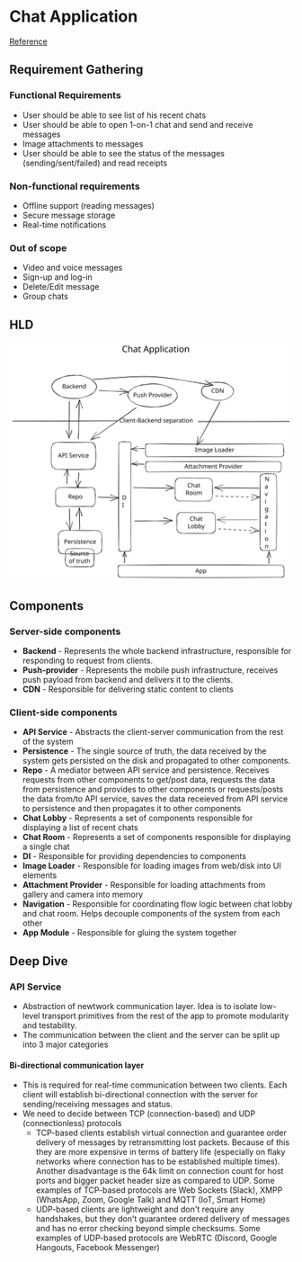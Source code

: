 # Chat Application
[Reference](https://github.com/weeeBox/mobile-system-design/blob/master/exercises/chat-app.md)

## Requirement Gathering

### Functional Requirements
- User should be able to see list of his recent chats
- User should be able to open 1-on-1 chat and send and receive messages
- Image attachments to messages
- User should be able to see the status of the messages (sending/sent/failed) and read receipts

### Non-functional requirements
- Offline support (reading messages)
- Secure message storage
- Real-time notifications

### Out of scope
- Video and voice messages
- Sign-up and log-in
- Delete/Edit message
- Group chats

## HLD
![chat-app flow](../images/chat-app.svg)

## Components

### Server-side components
- **Backend** - Represents the whole backend infrastructure, responsible for responding to request from clients.
- **Push-provider** - Represents the mobile push infrastructure, receives push payload from backend and delivers it to the clients.
- **CDN** - Responsible for delivering static content to clients

### Client-side components
- **API Service** - Abstracts the client-server communication from the rest of the system
- **Persistence** - The single source of truth, the data received by the system gets persisted on the disk and propagated to other components.
- **Repo** - A mediator between API service and persistence. Receives requests from other components to get/post data, requests the data from persistence and provides to other components or requests/posts the data from/to API service, saves the data receieved from API service to persistence and then propagates it to other components
- **Chat Lobby** - Represents a set of components responsible for displaying a list of recent chats
- **Chat Room** - Represents a set of components responsible for displaying a single chat
- **DI** - Responsible for providing dependencies to components
- **Image Loader** - Responsible for loading images from web/disk into UI elements
- **Attachment Provider** - Responsible for loading attachments from gallery and camera into memory
- **Navigation** - Responsible for coordinating flow logic between chat lobby and chat room. Helps decouple components of the system from each other
- **App Module** - Responsible for gluing the system together 

## Deep Dive

### API Service
- Abstraction of newtwork communication layer. Idea is to isolate low-level transport primitives from the rest of the app to promote modularity and testability.
- The communication between the client and the server can be split up into 3 major categories

#### Bi-directional communication layer
- This is required for real-time communication between two clients. Each client will establish bi-directional connection with the server for sending/receiving messages and status.
- We need to decide between TCP (connection-based) and UDP (connectionless) protocols
    - TCP-based clients establish virtual connection and guarantee order delivery of messages by retransmitting lost packets. Because of this they are more expensive in terms of battery life (especially on flaky networks where connection has to be established multiple times). Another disadvantage is the 64k limit on connection count for host ports and bigger packet header size as compared to UDP. Some examples of TCP-based protocols are Web Sockets (Slack), XMPP (WhatsApp, Zoom, Google Talk) and MQTT (IoT, Smart Home)
    - UDP-based clients are lightweight and don't require any handshakes, but they don't guarantee ordered delivery of messages and has no error checking beyond simple checksums. Some examples of UDP-based protocols are WebRTC (Discord, Google Hangouts, Facebook Messenger)
